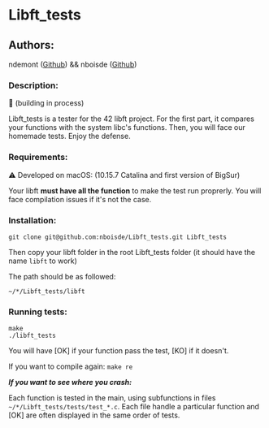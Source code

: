 # Libft_tests
## Authors:
ndemont ([Github](https://github.com/ndemont)) && nboisde ([Github](https://github.com/nboisde))

### Description:
:wrench: (building in process)

Libft_tests is a tester for the 42 libft project. For the first part, it compares your functions with the system libc's functions. Then, you will face our homemade tests.
Enjoy the defense.

### Requirements:
:warning: Developed on macOS: (10.15.7 Catalina and first version of BigSur)

Your libft **must have all the function** to make the test run proprerly. You will face compilation issues if it's not the case.

### Installation:
```
git clone git@github.com:nboisde/Libft_tests.git Libft_tests
```
Then copy your libft folder in the root Libft_tests folder (it should have the name `libft` to work)

The path should be as followed:
```
~/*/Libft_tests/libft
```

### Running tests:
```
make
./libft_tests
```
You will have [OK] if your function pass the test, [KO] if it doesn't.

If you want to compile again: `make re`

***If you want to see where you crash:***

Each function is tested in the main, using subfunctions in files `~/*/Libft_tests/tests/test_*.c`. Each file handle a particular function and [OK] are often displayed in the same order of tests.